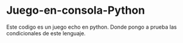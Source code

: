﻿# Juego-en-consola-Python

Este codigo es un juego echo en python. Donde pongo a prueba las condicionales de este lenguaje.
